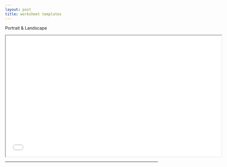 ```yaml
---
layout: post
title: worksheet templates
---
```


Portrait & Landscape

<div class="pdf-container">
    <iframe src="/assets/misc/9.col.balance.worksheet.pdf" title="9-column-worksheet" height="400" width="712" allowfullscreen="true">
    </iframe>
</div>

---
